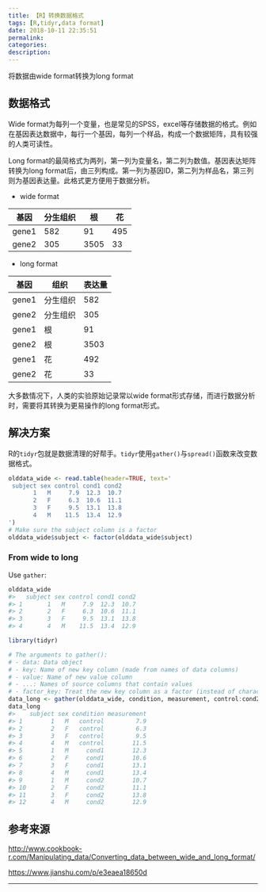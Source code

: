 ```yaml
---
title: 【R】转换数据格式
tags: [R,tidyr,data format]
date: 2018-10-11 22:35:51
permalink:
categories:
description:
---
```

<p class="description">将数据由wide format转换为long format</p>

<!-- more -->

## 数据格式

Wide format为每列一个变量，也是常见的SPSS，excel等存储数据的格式。例如在基因表达数据中，每行一个基因，每列一个样品，构成一个数据矩阵，具有较强的人类可读性。

Long format的最简格式为两列，第一列为变量名，第二列为数值。基因表达矩阵转换为long format后，由三列构成。第一列为基因ID，第二列为样品名，第三列则为基因表达量。此格式更方便用于数据分析。

- wide format

| 基因  | 分生组织 | 根   | 花   |
| ----- | -------- | ---- | ---- |
| gene1 | 582      | 91   | 495  |
| gene2 | 305      | 3505 | 33   |

- long format

| 基因  | 组织     | 表达量 |
| ----- | -------- | ------ |
| gene1 | 分生组织 | 582    |
| gene2 | 分生组织 | 305    |
| gene1 | 根       | 91     |
| gene2 | 根       | 3503   |
| gene1 | 花       | 492    |
| gene2 | 花       | 33     |

大多数情况下，人类的实验原始记录常以wide format形式存储，而进行数据分析时，需要将其转换为更易操作的long format形式。

## 解决方案

R的`tidyr`包就是数据清理的好帮手。`tidyr`使用`gather()`与`spread()`函数来改变数据格式。

```R
olddata_wide <- read.table(header=TRUE, text='
 subject sex control cond1 cond2
       1   M     7.9  12.3  10.7
       2   F     6.3  10.6  11.1
       3   F     9.5  13.1  13.8
       4   M    11.5  13.4  12.9
')
# Make sure the subject column is a factor
olddata_wide$subject <- factor(olddata_wide$subject)
```

### From wide to long

Use `gather`:

```R
olddata_wide
#>   subject sex control cond1 cond2
#> 1       1   M     7.9  12.3  10.7
#> 2       2   F     6.3  10.6  11.1
#> 3       3   F     9.5  13.1  13.8
#> 4       4   M    11.5  13.4  12.9

library(tidyr)

# The arguments to gather():
# - data: Data object
# - key: Name of new key column (made from names of data columns)
# - value: Name of new value column
# - ...: Names of source columns that contain values
# - factor_key: Treat the new key column as a factor (instead of character vector)
data_long <- gather(olddata_wide, condition, measurement, control:cond2, factor_key=TRUE)
data_long
#>    subject sex condition measurement
#> 1        1   M   control         7.9
#> 2        2   F   control         6.3
#> 3        3   F   control         9.5
#> 4        4   M   control        11.5
#> 5        1   M     cond1        12.3
#> 6        2   F     cond1        10.6
#> 7        3   F     cond1        13.1
#> 8        4   M     cond1        13.4
#> 9        1   M     cond2        10.7
#> 10       2   F     cond2        11.1
#> 11       3   F     cond2        13.8
#> 12       4   M     cond2        12.9
```

## 参考来源

http://www.cookbook-r.com/Manipulating_data/Converting_data_between_wide_and_long_format/

https://www.jianshu.com/p/e3eaea18650d

<hr />